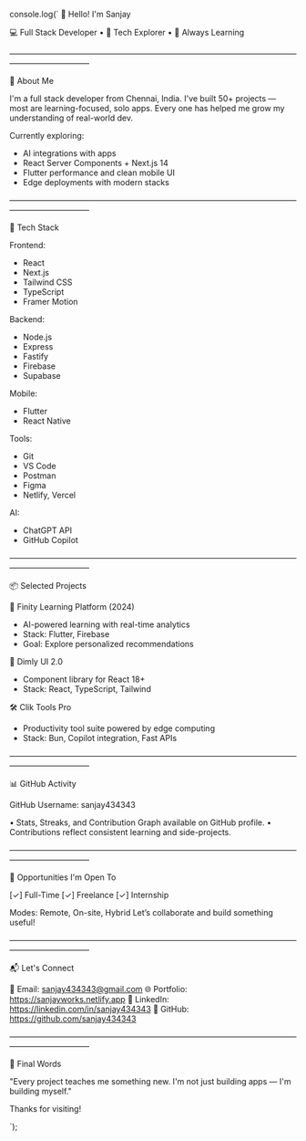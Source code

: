 console.log(`
👋 Hello! I'm Sanjay

💻 Full Stack Developer • 🎯 Tech Explorer • 🚀 Always Learning

——————————————————————————————————————————————

🧠 About Me

I'm a full stack developer from Chennai, India.
I've built 50+ projects — most are learning-focused, solo apps.
Every one has helped me grow my understanding of real-world dev.

Currently exploring:
- AI integrations with apps
- React Server Components + Next.js 14
- Flutter performance and clean mobile UI
- Edge deployments with modern stacks

——————————————————————————————————————————————

🧰 Tech Stack

Frontend:
  - React
  - Next.js
  - Tailwind CSS
  - TypeScript
  - Framer Motion

Backend:
  - Node.js
  - Express
  - Fastify
  - Firebase
  - Supabase

Mobile:
  - Flutter
  - React Native

Tools:
  - Git
  - VS Code
  - Postman
  - Figma
  - Netlify, Vercel

AI:
  - ChatGPT API
  - GitHub Copilot

——————————————————————————————————————————————

📦 Selected Projects

🧠 Finity Learning Platform (2024)
  - AI-powered learning with real-time analytics
  - Stack: Flutter, Firebase
  - Goal: Explore personalized recommendations

🎨 Dimly UI 2.0
  - Component library for React 18+
  - Stack: React, TypeScript, Tailwind

🛠 Clik Tools Pro
  - Productivity tool suite powered by edge computing
  - Stack: Bun, Copilot integration, Fast APIs

——————————————————————————————————————————————

📊 GitHub Activity

GitHub Username: sanjay434343

• Stats, Streaks, and Contribution Graph available on GitHub profile.
• Contributions reflect consistent learning and side-projects.

——————————————————————————————————————————————

🚀 Opportunities I'm Open To

[✓] Full-Time
[✓] Freelance
[✓] Internship

Modes: Remote, On-site, Hybrid
Let’s collaborate and build something useful!

——————————————————————————————————————————————

📬 Let's Connect

📧 Email: sanjay434343@gmail.com
🌐 Portfolio: https://sanjayworks.netlify.app
💼 LinkedIn: https://linkedin.com/in/sanjay434343
🐙 GitHub: https://github.com/sanjay434343

——————————————————————————————————————————————

🧭 Final Words

"Every project teaches me something new. I'm not just building apps — I'm building myself."

Thanks for visiting!

`);
